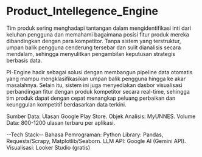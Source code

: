 # Product_Intellegence_Engine

Tim produk sering menghadapi tantangan dalam mengidentifikasi inti dari keluhan pengguna dan memahami bagaimana posisi fitur produk mereka dibandingkan dengan para kompetitor. Tanpa sistem yang terstruktur, umpan balik pengguna cenderung tersebar dan sulit dianalisis secara mendalam, sehingga menyulitkan pengambilan keputusan strategis berbasis data.

PI-Engine hadir sebagai solusi dengan membangun pipeline data otomatis yang mampu mengklasifikasikan umpan balik pengguna hingga ke akar masalahnya. Selain itu, sistem ini juga menyediakan dasbor visualisasi perbandingan fitur dengan produk kompetitor secara real-time, sehingga tim produk dapat dengan cepat menangkap peluang perbaikan dan keunggulan kompetitif berdasarkan data terkini.

Sumber Data: Ulasan Google Play Store.
Objek Analisis: MyUNNES.
Volume Data: 800-1200 ulasan terbaru per aplikasi.

--Tech Stack--
Bahasa Pemrograman: Python
Library: Pandas, Requests/Scrapy, Matplotlib/Seaborn.
LLM API: Google AI (Gemini API).
Visualisasi: Looker Studio (gratis)
